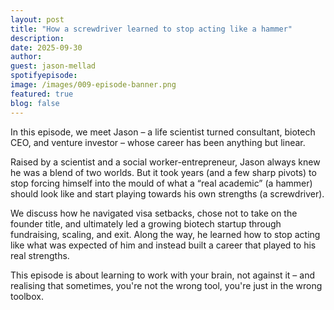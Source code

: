 ```yaml
---
layout: post
title: "How a screwdriver learned to stop acting like a hammer"
description: 
date: 2025-09-30 
author: 
guest: jason-mellad
spotifyepisode: 
image: /images/009-episode-banner.png
featured: true
blog: false
---
```


In this episode, we meet Jason – a life scientist turned consultant, biotech CEO, and venture investor – whose career has been anything but linear.

Raised by a scientist and a social worker-entrepreneur, Jason always knew he was a blend of two worlds. But it took years (and a few sharp pivots) to stop forcing himself into the mould of what a “real academic” (a hammer) should look like and start playing towards his own strengths (a screwdriver).

We discuss how he navigated visa setbacks, chose not to take on the founder title, and ultimately led a growing biotech startup through fundraising, scaling, and exit. Along the way, he learned how to stop acting like what was expected of him and instead built a career that played to his real strengths.

This episode is about learning to work with your brain, not against it – and realising that sometimes, you're not the wrong tool, you're just in the wrong toolbox.

